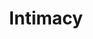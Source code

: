 ---
sw-dress-id: intimacy
sw-dress-collection-id: tender-is-the-touch
sw-dress-name: &title Intimacy
sw-dress-designer: Mia Chael
sw-dress-producer: Steff Wedding
sw-dress-colors:
  - по желание
sw-dress-sizes: от XS до 5XL
sw-dress-model-size: S, шампанско
sw-dress-price: 755
sw-dress-description: &desc |-
  Семпла и изчистена, но много чувствена рокля, която подчертава красотата и женствеността на булката. Intimacy е за уверените жени, които вярват в себе си и искат категорично да го заявят чрез всеки елемент от визията си. Рокля, която всички ще забележат и запомнят, а след това дълго ще говорят за изяществото и красотата й. 

  Възможни са леки промени по дизайна.
sw-dress-photos:
  - cover
  - back
  - detail
  - side

title: *title
description: *desc
layout: dress
image: /assets/images/dresses/intimacy-cover-1280.JPG
permalink: /dresses/intimacy
---
